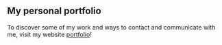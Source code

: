 ## My personal portfolio

To discover some of my work and ways to contact and communicate with me, visit my website [portfolio](https://crystajeffcoat.github.io/Personal-Portfolio/)! 
